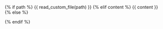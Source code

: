 {% if path %}
{{ read_custom_file(path) }}
{% elif content %}
{{ content }}
{% else %}
<!-- No custom content provided -->
{% endif %}